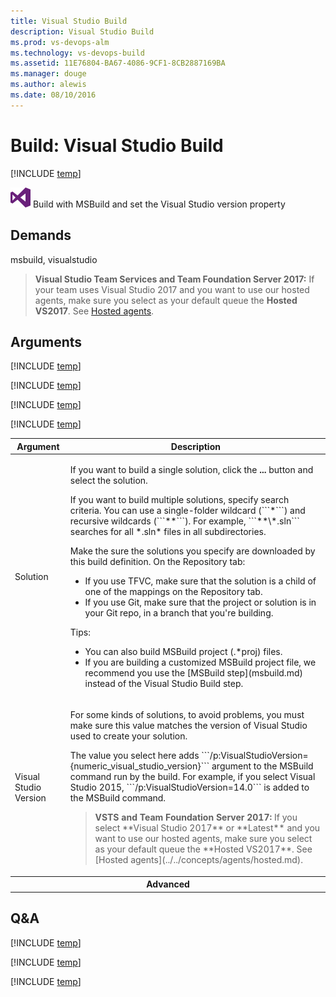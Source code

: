 ```yaml
---
title: Visual Studio Build
description: Visual Studio Build
ms.prod: vs-devops-alm
ms.technology: vs-devops-build
ms.assetid: 11E76804-BA67-4086-9CF1-8CB2887169BA
ms.manager: douge
ms.author: alewis
ms.date: 08/10/2016
---
```


# Build: Visual Studio Build

[!INCLUDE [temp](../../_shared/version-tfs-2015-rtm.md)]

![](_img/visual-studio-build.png) Build with MSBuild and set the Visual Studio version property

## Demands

msbuild, visualstudio

> **Visual Studio Team Services and Team Foundation Server 2017:** If your team uses Visual Studio 2017 and you want to use our hosted agents, make sure you select as your default queue the **Hosted VS2017**. See [Hosted agents](../../concepts/agents/hosted.md).

## Arguments

<table>
<thead>
<tr>
<th>Argument</th>
<th>Description</th>
</tr>
</thead>

<tr>
<td>Solution</td>
<td>
<p>If you want to build a single solution, click the <strong>...</strong> button and select the solution.</p>
<p>If you want to build multiple solutions, specify search criteria. You can use a single-folder wildcard (```*```) and recursive wildcards (```**```). For example, ```**\*.sln``` searches for all *.sln* files in all subdirectories.</p>
<p>Make the sure the solutions you specify are downloaded by this build definition. On the Repository tab:</p>
<ul>
<li>
If you use TFVC, make sure that the  solution is a child of one of the mappings on the Repository tab. 
</li>
<li>If you use Git, make sure that the project or solution is in your Git repo, in a branch that you're building.</li>
</ul>
<p>Tips:</p>
<ul>
<li>You can also build MSBuild project (.&#42;proj) files.</li>
<li>If you are building a customized MSBuild project file, we recommend you use the [MSBuild step](msbuild.md) instead of the Visual Studio Build step.</li>
</ul>
</td>
</tr>

[!INCLUDE [temp](../_shared/msbuild_args.md)]

<tr>
<td>Visual Studio Version</td>
<td><p>For some kinds of solutions, to avoid problems, you must make sure this value matches the version of Visual Studio used to create your solution.</p>
<p>The value you select here adds ```/p:VisualStudioVersion={numeric_visual_studio_version}``` argument to the MSBuild command run by the build. For example, if you select Visual Studio 2015, ```/p:VisualStudioVersion=14.0``` is added to the MSBuild command.
</p>
<blockquote>
<p><strong>VSTS and Team Foundation Server 2017:</strong> If you select **Visual Studio 2017** or **Latest** and you want to use our hosted agents, make sure you select as your default queue the **Hosted VS2017**. See [Hosted agents](../../concepts/agents/hosted.md).</p>
</blockquote>
</td>
</tr>
<tr>
<th style="text-align: center" colspan="2">Advanced</th>
</tr>

[!INCLUDE [temp](../_shared/msbuild_architecture_arg.md)]

[!INCLUDE [temp](../_shared/msbuild_record_project_details_arg.md)]

[!INCLUDE [temp](../_shared/control-options-arguments.md)]
</table>

## Q&A
<!-- BEGINSECTION class="md-qanda" -->

[!INCLUDE [temp](../_shared/msbuild_qa.md)]

[!INCLUDE [temp](../../_shared/qa-agents.md)]

[!INCLUDE [temp](../../_shared/qa-versions.md)]

<!-- ENDSECTION -->
